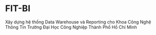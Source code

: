 # FIT-BI
Xây dựng hệ thống Data Warehouse và Reporting cho Khoa Công Nghệ Thông Tin Trường Đại Học Công Nghiệp Thành Phố Hồ Chí Minh
